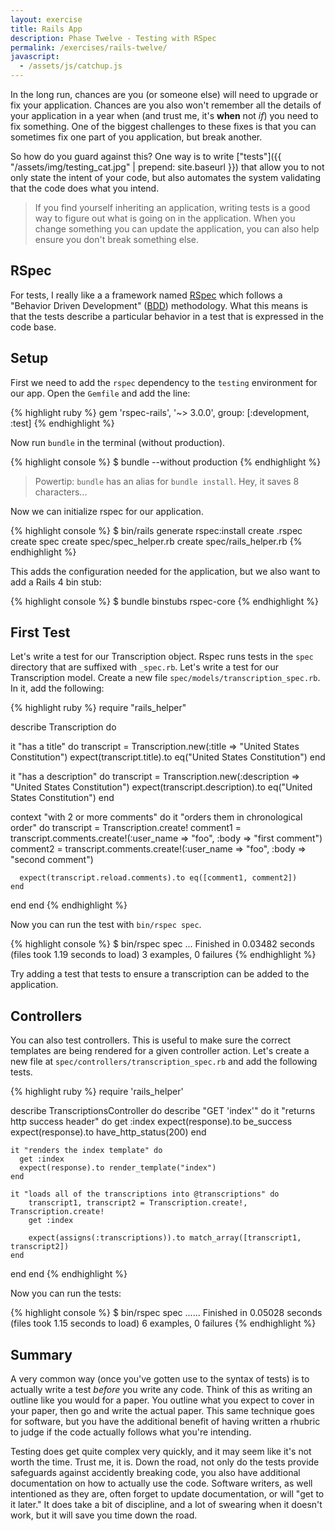 ```yaml
---
layout: exercise
title: Rails App
description: Phase Twelve - Testing with RSpec
permalink: /exercises/rails-twelve/
javascript:
  - /assets/js/catchup.js
---
```


In the long run, chances are you (or someone else) will need to upgrade or fix
your application. Chances are you also won't remember all the details of your
application in a year when (and trust me, it's **when** not *if*) you need to
fix something. One of the biggest challenges to these fixes is that you can
sometimes fix one part of you application, but break another.

So how do you guard against this? One way is to write ["tests"]({{ "/assets/img/testing_cat.jpg" | prepend: site.baseurl }})
 that allow you to
not only state the intent of your code, but also automates the system
validating that the code does what you intend.

> If you find yourself inheriting an application, writing tests is a good way
> to figure out what is going on in the application. When you change something
> you can update the application, you can also help ensure you don't break
> something else.

## RSpec
For tests, I really like a a framework named [RSpec][rspec] which follows a
"Behavior Driven Development" ([BDD][bdd]) methodology. What this means is that
the tests describe a particular behavior in a test that is expressed in the
code base.

## Setup
First we need to add the `rspec` dependency to the `testing` environment for
our app. Open the `Gemfile` and add the line:

{% highlight ruby %}
gem 'rspec-rails', '~> 3.0.0', group: [:development, :test]
{% endhighlight %}

Now run `bundle` in the terminal (without production).

{% highlight console %}
$ bundle --without production
{% endhighlight %}

> Powertip: `bundle` has an alias for `bundle install`. Hey, it saves 8 characters...

Now we can initialize rspec for our application.

{% highlight console %}
$ bin/rails generate rspec:install
      create  .rspec
      create  spec
      create  spec/spec_helper.rb
      create  spec/rails_helper.rb
{% endhighlight %}

This adds the configuration needed for the application, but we also want to add
a Rails 4 bin stub:

{% highlight console %}
$ bundle binstubs rspec-core
{% endhighlight %}

## First Test

Let's write a test for our Transcription object. Rspec runs tests in the `spec`
directory that are suffixed with `_spec.rb`. Let's write a test for our
Transcription model. Create a new file `spec/models/transcription_spec.rb`. In
it, add the following:

{% highlight ruby %}
require "rails_helper"

describe Transcription do

  it "has a title" do
    transcript = Transcription.new(:title => "United States Constitution")
    expect(transcript.title).to eq("United States Constitution")
  end

  it "has a description" do
      transcript = Transcription.new(:description => "United States Constitution")
      expect(transcript.description).to eq("United States Constitution")
  end

  context "with 2 or more comments" do
    it "orders them in chronological order" do
      transcript = Transcription.create!
      comment1 = transcript.comments.create!(:user_name => "foo", :body => "first comment")
      comment2 = transcript.comments.create!(:user_name => "foo", :body => "second comment")

      expect(transcript.reload.comments).to eq([comment1, comment2])
    end
  end
end
{% endhighlight %}

Now you can run the test with `bin/rspec spec`.

{% highlight console %}
$ bin/rspec spec
...
Finished in 0.03482 seconds (files took 1.19 seconds to load)
3 examples, 0 failures
{% endhighlight %}

Try adding a test that tests to ensure a transcription can be added to the
application.

## Controllers
You can also test controllers. This is useful to make sure the correct
templates are being rendered for a given controller action. Let's create a new
file at `spec/controllers/transcription_spec.rb` and add the following tests.

{% highlight ruby %}
require 'rails_helper'

describe TranscriptionsController do
  describe "GET 'index'" do
    it "returns http success header" do
      get :index
      expect(response).to be_success
      expect(response).to have_http_status(200)
    end

    it "renders the index template" do
      get :index
      expect(response).to render_template("index")
    end

    it "loads all of the transcriptions into @transcriptions" do
        transcript1, transcript2 = Transcription.create!, Transcription.create!
        get :index

        expect(assigns(:transcriptions)).to match_array([transcript1, transcript2])
    end
  end
end
{% endhighlight %}

Now you can run the tests:

{% highlight console %}
$ bin/rspec spec
......
Finished in 0.05028 seconds (files took 1.15 seconds to load)
6 examples, 0 failures
{% endhighlight %}

## Summary

A very common way (once you've gotten use to the syntax of tests) is to
actually write a test *before* you write any code. Think of this as writing an
outline like you would for a paper. You outline what you expect to cover in
your paper, then go and write the actual paper. This same technique goes for
software, but you have the additional benefit of having written a rhubric to
judge if the code actually follows what you're intending.

Testing does get quite complex very quickly, and it may seem like it's not
worth the time. Trust me, it is. Down the road, not only do the tests provide
safeguards against accidently breaking code, you also have additional
documentation on how to actually use the code. Software writers, as well
intentioned as they are, often forget to update documentation, or will "get to
it later." It does take a bit of discipline, and a lot of swearing when it
doesn't work, but it will save you time down the road.

[rspec]: http://rspec.info/
[bdd]: http://en.wikipedia.org/wiki/Behavior-driven_development
